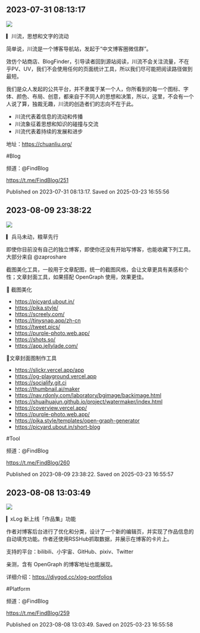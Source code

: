 
## 2023-07-31 08:13:17
![](assets/FindBlog/20250323_165556_113071.jpg) 

▎川流，思想和文字的流动

简单说，川流是一个博客导航站，发起于“中文博客圈微信群”。

效仿个站商店、BlogFinder，引导读者回到源站阅读，川流不会关注流量，不在乎PV、UV，我们不会使用任何的页面统计工具，所以我们尽可能把阅读路径做到最短。

我们是众人发起的公共平台，并不隶属于某一个人，你所看到的每一个图标、字体、颜色、布局、创意，都来自于不同人的思想和决策，所以，这里，不会有一个人说了算，独裁无趣，川流的创造者们的志向不在于此。

- 川流代表着信息的流动和传播
- 川流象征着思想和知识的碰撞与交流
- 川流代表着持续的发展和进步

地址：https://chuanliu.org/

#Blog

频道：@FindBlog

https://t.me/FindBlog/251

Published on 2023-07-31 08:13:17. Saved on 2025-03-23 16:55:56

## 2023-08-09 23:38:22
![](assets/FindBlog/20250323_165556_943677.jpg) 

▎兵马未动，粮草先行

即使你目前没有自己的独立博客，即使你还没有开始写博客，也能收藏下列工具。大部分来自 @zaproshare

截图美化工具，一般用于文章配图，统一的截图风格，会让文章更具有美感和个性；文章封面工具，如果搭配 OpenGraph 使用，效果更佳。

🎨 截图美化
- https://picyard.ubout.in/
- https://pika.style/
- https://screely.com/
- https://tinysnap.app/zh-cn
- https://tweet.pics/
- https://purple-photo.web.app/
- https://shots.so/
- https://app.jellylade.com/

🎇文章封面图制作工具
- https://slickr.vercel.app/app
- https://og-playground.vercel.app
- https://socialify.git.ci
- https://thumbnail.ai/maker
- https://nav.rdonly.com/laboratory/bgimage/backimage.html
- https://shuaihuajun.github.io/project/watermaker/index.html
- https://coverview.vercel.app/
- https://purple-photo.web.app/
- https://pika.style/templates/open-graph-generator
- https://picyard.ubout.in/short-blog

#Tool

频道：@FindBlog

https://t.me/FindBlog/260

Published on 2023-08-09 23:38:22. Saved on 2025-03-23 16:55:57

## 2023-08-08 13:03:49
![](assets/FindBlog/20250323_165556_113306.jpg) 

▎xLog 新上线「作品集」功能

作者对博客后台进行了优化和分类，设计了一个新的编辑页，并实现了作品信息的自动填充功能。作者还使用RSSHub抓取数据，并展示在博客的卡片上。

支持的平台：bilibili、小宇宙、GitHub、pixiv、Twitter

亲测，含有 OpenGraph 的博客地址也能展现。

详细介绍：https://diygod.cc/xlog-portfolios

#Platform

频道：@FindBlog

https://t.me/FindBlog/259

Published on 2023-08-08 13:03:49. Saved on 2025-03-23 16:55:58

